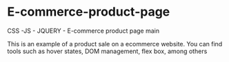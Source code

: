 # E-commerce-product-page

CSS -JS - JQUERY -  E-commerce product page main

This is an example of a product sale on a ecommerce website. You can find tools such as hover states, DOM management, flex box, among others
